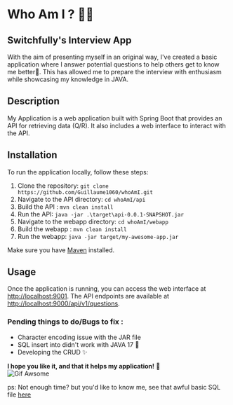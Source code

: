 # Who Am I ? 👨‍💻

## Switchfully's Interview App
With the aim of presenting myself in an original way, I've created a basic application where I answer potential questions to help others get to know me better🧐. This has allowed me to prepare the interview with enthusiasm while showcasing my knowledge in JAVA.




## Description

My Application is a web application built with Spring Boot that provides an API for retrieving data (Q/R). It also includes a web interface to interact with the API.

## Installation

To run the application locally, follow these steps:

1. Clone the repository: `git clone https://github.com/Guillaume1060/whoAmI.git`
2. Navigate to the API directory: `cd whoAmI/api`
3. Build the API : `mvn clean install`
4. Run the API: `java -jar .\target\api-0.0.1-SNAPSHOT.jar`
5. Navigate to the webapp directory: `cd whoAmI/webapp`
3. Build the webapp : `mvn clean install`
4. Run the webapp: `java -jar target/my-awesome-app.jar`

Make sure you have [Maven](https://maven.apache.org/) installed.

## Usage

Once the application is running, you can access the web interface at [http://localhost:9001](http://localhost:9001). The API endpoints are available at [http://localhost:9000/api/v1/questions](http://localhost:9000/api/v1/questions).

### Pending things to do/Bugs to fix :
- Character encoding issue with the JAR file
- SQL insert into didn't work with JAVA 17 🤔
- Developing the CRUD ✨

**I hope you like it, and that it helps my application!** 👊  
![Gif Awsome](https://media2.giphy.com/media/ZeAwFrwABEh69fcp6Y/giphy.gif?cid=ecf05e47pon8xy7f2wwus9g4a68d84zkfoij3pv5pghtsoc2&ep=v1_gifs_search&rid=giphy.gif&ct=g)

ps: Not enough time? but you'd like to know me, see that awful basic SQL file [here](https://github.com/Guillaume1060/whoAmI/blob/main/api/src/main/resources/data.sql)
